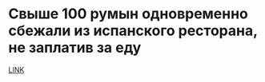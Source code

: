 # Свыше 100 румын одновременно сбежали из испанского ресторана, не заплатив за еду



[LINK](https://varlamov.ru/2264730.html)